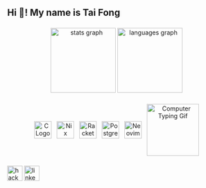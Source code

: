 <h2 align="left">Hi 👋! My name is Tai Fong</h2>

###

<div align="center">
  <img src="https://github-readme-stats.vercel.app/api?username=TaiFong&hide_title=false&hide_rank=false&show_icons=true&include_all_commits=true&count_private=true&disable_animations=false&theme=dracula&locale=en&hide_border=false" height="150" alt="stats graph"  />
  <img src="https://github-readme-stats.vercel.app/api/top-langs?username=TaiFong&locale=en&hide_title=false&layout=compact&card_width=320&langs_count=5&theme=dracula&hide_border=false" height="150" alt="languages graph"  />
</div>

###

<div align="center" style="display: flex; align-items: center; justify-content: center; gap: 12px;">

  <!-- Logos -->
  <img src="https://raw.githubusercontent.com/marwin1991/profile-technology-icons/refs/heads/main/icons/c.png" height="40" alt="C Logo"/>
  <img src="https://cdn.jsdelivr.net/gh/devicons/devicon/icons/nixos/nixos-original.svg" height="40" alt="Nix Logo"/>
  <img src="https://cdn.jsdelivr.net/gh/devicons/devicon/icons/racket/racket-original.svg" height="40" alt="Racket Logo"/>
  <img src="https://cdn.jsdelivr.net/gh/devicons/devicon/icons/postgresql/postgresql-original.svg" height="40" alt="PostgreSQL Logo"/>
  <img src="https://cdn.jsdelivr.net/gh/devicons/devicon/icons/neovim/neovim-original.svg" height="40" alt="Neovim Logo"/>

  <!-- GIF -->
  <img src="https://media0.giphy.com/media/v1.Y2lkPTc5MGI3NjExZnhyNTRnODNoYWs5bG0xZGp4c3d1cjhsb2g3MmxvcGxvc2Q4ZnVjeiZlcD12MV9pbnRlcm5hbF9naWZfYnlfaWQmY3Q9Zw/HoffxyN8ghVuw/giphy.gif" height="120" alt="Computer Typing Gif"/>
</div>

###

<div align="left">
  <img src="https://img.shields.io/static/v1?message=HackerRank&logo=hackerrank&label=&color=2EC866&logoColor=white&labelColor=&style=for-the-badge" height="35" alt="hackerrank logo"  />
  <img src="https://img.shields.io/static/v1?message=LinkedIn&logo=linkedin&label=&color=0077B5&logoColor=white&labelColor=&style=for-the-badge" height="35" alt="linkedin logo"  />
</div>

###

